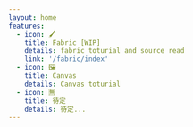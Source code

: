 ```yaml
---
layout: home
features:
  - icon: 🖌
    title: Fabric [WIP]
    details: fabric toturial and source read
    link: '/fabric/index'
  - icon: 🖼
    title: Canvas
    details: Canvas toturial
  - icon: 🈚️
    title: 待定
    details: 待定...
---
```

